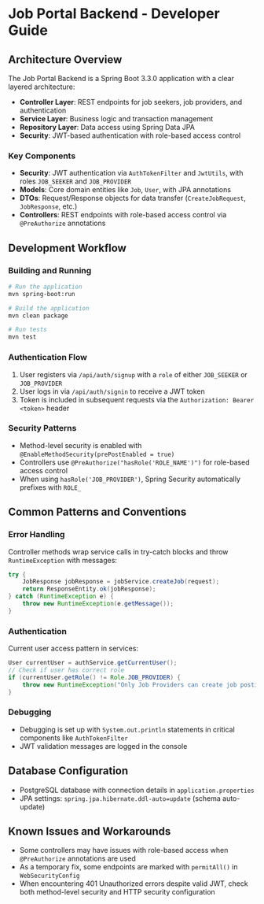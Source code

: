 # Job Portal Backend - Developer Guide

## Architecture Overview

The Job Portal Backend is a Spring Boot 3.3.0 application with a clear layered architecture:

- **Controller Layer**: REST endpoints for job seekers, job providers, and authentication
- **Service Layer**: Business logic and transaction management
- **Repository Layer**: Data access using Spring Data JPA
- **Security**: JWT-based authentication with role-based access control

### Key Components

- **Security**: JWT authentication via `AuthTokenFilter` and `JwtUtils`, with roles `JOB_SEEKER` and `JOB_PROVIDER`
- **Models**: Core domain entities like `Job`, `User`, with JPA annotations
- **DTOs**: Request/Response objects for data transfer (`CreateJobRequest`, `JobResponse`, etc.)
- **Controllers**: REST endpoints with role-based access control via `@PreAuthorize` annotations

## Development Workflow

### Building and Running

```bash
# Run the application
mvn spring-boot:run

# Build the application
mvn clean package

# Run tests
mvn test
```

### Authentication Flow

1. User registers via `/api/auth/signup` with a `role` of either `JOB_SEEKER` or `JOB_PROVIDER`
2. User logs in via `/api/auth/signin` to receive a JWT token
3. Token is included in subsequent requests via the `Authorization: Bearer <token>` header

### Security Patterns

- Method-level security is enabled with `@EnableMethodSecurity(prePostEnabled = true)`
- Controllers use `@PreAuthorize("hasRole('ROLE_NAME')")` for role-based access control
- When using `hasRole('JOB_PROVIDER')`, Spring Security automatically prefixes with `ROLE_`

## Common Patterns and Conventions

### Error Handling

Controller methods wrap service calls in try-catch blocks and throw `RuntimeException` with messages:

```java
try {
    JobResponse jobResponse = jobService.createJob(request);
    return ResponseEntity.ok(jobResponse);
} catch (RuntimeException e) {
    throw new RuntimeException(e.getMessage());
}
```

### Authentication

Current user access pattern in services:

```java
User currentUser = authService.getCurrentUser();
// Check if user has correct role
if (currentUser.getRole() != Role.JOB_PROVIDER) {
    throw new RuntimeException("Only Job Providers can create job postings");
}
```

### Debugging

- Debugging is set up with `System.out.println` statements in critical components like `AuthTokenFilter`
- JWT validation messages are logged in the console

## Database Configuration

- PostgreSQL database with connection details in `application.properties`
- JPA settings: `spring.jpa.hibernate.ddl-auto=update` (schema auto-update)

## Known Issues and Workarounds

- Some controllers may have issues with role-based access when `@PreAuthorize` annotations are used
- As a temporary fix, some endpoints are marked with `permitAll()` in `WebSecurityConfig`
- When encountering 401 Unauthorized errors despite valid JWT, check both method-level security and HTTP security configuration
